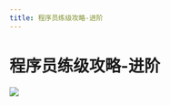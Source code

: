 ```yaml
---
title: 程序员练级攻略-进阶
---
```


# 程序员练级攻略-进阶
![](http://q0fn7wgae.bkt.clouddn.com/%E7%A8%8B%E5%BA%8F%E5%91%98%E7%BB%83%E7%BA%A7%E6%94%BB%E7%95%A5_%E8%BF%9B%E9%98%B6.png)
